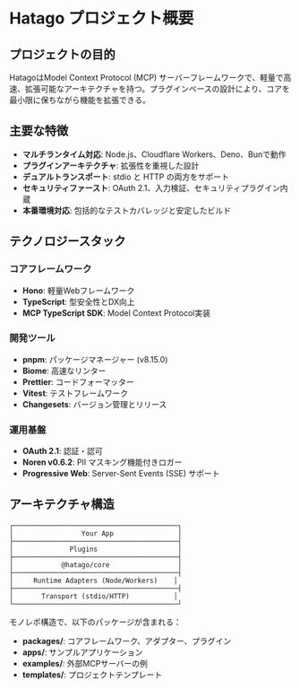 # Hatago プロジェクト概要

## プロジェクトの目的

HatagoはModel Context Protocol (MCP) サーバーフレームワークで、軽量で高速、拡張可能なアーキテクチャを持つ。プラグインベースの設計により、コアを最小限に保ちながら機能を拡張できる。

## 主要な特徴

- **マルチランタイム対応**: Node.js、Cloudflare Workers、Deno、Bunで動作
- **プラグインアーキテクチャ**: 拡張性を重視した設計
- **デュアルトランスポート**: stdio と HTTP の両方をサポート
- **セキュリティファースト**: OAuth 2.1、入力検証、セキュリティプラグイン内蔵
- **本番環境対応**: 包括的なテストカバレッジと安定したビルド

## テクノロジースタック

### コアフレームワーク

- **Hono**: 軽量Webフレームワーク
- **TypeScript**: 型安全性とDX向上
- **MCP TypeScript SDK**: Model Context Protocol実装

### 開発ツール

- **pnpm**: パッケージマネージャー (v8.15.0)
- **Biome**: 高速なリンター
- **Prettier**: コードフォーマッター
- **Vitest**: テストフレームワーク
- **Changesets**: バージョン管理とリリース

### 運用基盤

- **OAuth 2.1**: 認証・認可
- **Noren v0.6.2**: PII マスキング機能付きロガー
- **Progressive Web**: Server-Sent Events (SSE) サポート

## アーキテクチャ構造

```
┌─────────────────────────────────────────┐
│                 Your App                │
├─────────────────────────────────────────┤
│              Plugins                    │
├─────────────────────────────────────────┤
│            @hatago/core                 │
├─────────────────────────────────────────┤
│     Runtime Adapters (Node/Workers)    │
├─────────────────────────────────────────┤
│       Transport (stdio/HTTP)           │
└─────────────────────────────────────────┘
```

モノレポ構造で、以下のパッケージが含まれる：

- **packages/**: コアフレームワーク、アダプター、プラグイン
- **apps/**: サンプルアプリケーション
- **examples/**: 外部MCPサーバーの例
- **templates/**: プロジェクトテンプレート
